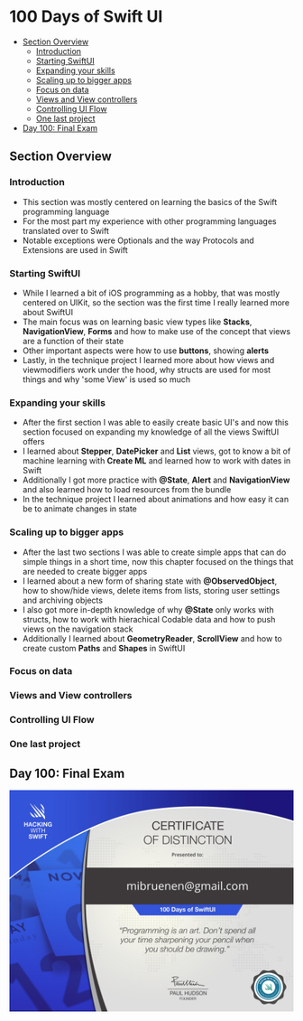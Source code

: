 # 100 Days of Swift UI

- [Section Overview](#section-overview)
  * [Introduction](#introduction)
  * [Starting SwiftUI](#starting-swiftui)
  * [Expanding your skills](#expanding-your-skills)
  * [Scaling up to bigger apps](#scaling-up-to-bigger-apps)
  * [Focus on data](#focus-on-data)
  * [Views and View controllers](#views-and-view-controllers)
  * [Controlling UI Flow](#controlling-ui-flow)
  * [One last project](#one-last-project)
- [Day 100: Final Exam](#day-100--final-exam)

## Section Overview
### Introduction
- This section was mostly centered on learning the basics of the Swift programming language
- For the most part my experience with other programming languages translated over to Swift
- Notable exceptions were Optionals and the way Protocols and Extensions are used in Swift

### Starting SwiftUI
- While I learned a bit of iOS programming as a hobby, that was mostly centered on UIKit, so the section was the first time I really learned more about SwiftUI
- The main focus was on learning basic view types like __Stacks__, __NavigationView__, __Forms__ and how to make use of the concept that views are a function of their state
- Other important aspects were how to use __buttons__, showing __alerts__
- Lastly, in the technique project I learned more about how views and viewmodifiers work under the hood, why structs are used for most things and why 'some View' is used so much

### Expanding your skills
- After the first section I was able to easily create basic UI's and now this section focused on expanding my knowledge of all the views SwiftUI offers
- I learned about __Stepper__, __DatePicker__ and __List__ views, got to know a bit of machine learning with __Create ML__ and learned how to work with dates in Swift
- Additionally I got more practice with __@State__, __Alert__ and __NavigationView__ and also learned how to load resources from the bundle
- In the technique project I learned about animations and how easy it can be to animate changes in state

### Scaling up to bigger apps
- After the last two sections I was able to create simple apps that can do simple things in a short time, now this chapter focused on the things that are needed to create bigger apps
- I learned about a new form of sharing state with __@ObservedObject__, how to show/hide views, delete items from lists, storing user settings and archiving objects
- I also got more in-depth knowledge of why __@State__ only works with structs, how to work with hierachical Codable data and how to push views on the navigation stack
- Additionally I learned about __GeometryReader__, __ScrollView__ and how to create custom __Paths__ and __Shapes__ in SwiftUI

### Focus on data

### Views and View controllers

### Controlling UI Flow

### One last project

## Day 100: Final Exam
![Certificate](certificate.jpg)
